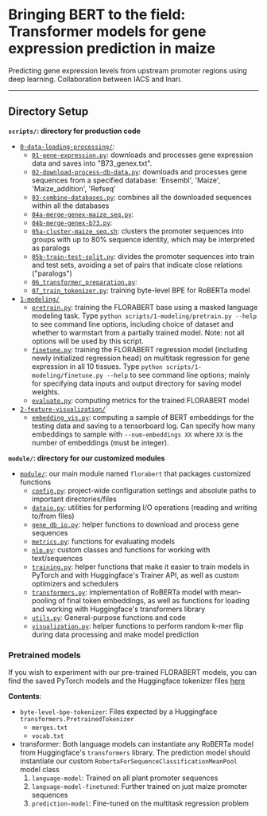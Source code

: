 # Bringing BERT to the field: Transformer models for gene expression prediction in maize
Predicting gene expression levels from upstream promoter regions using deep learning. Collaboration between IACS and Inari.

---

## Directory Setup

**`scripts/`: directory for production code**

- [`0-data-loading-processing/`](https://github.com/shanmukh0504/FloraBERT/tree/master/scripts/0-data-loading-processing):
  - [`01-gene-expression.py`](https://github.com/shanmukh0504/FloraBERT/blob/master/scripts/0-data-loading-processing/01-gene-expression.py): downloads and processes gene expression data and saves into "B73_genex.txt".
  - [`02-download-process-db-data.py`](https://github.com/shanmukh0504/FloraBERT/blob/master/scripts/0-data-loading-processing/02-download-process-db-data.py): downloads and processes gene sequences from a specified database: 'Ensembl', 'Maize', 'Maize_addition', 'Refseq'
  - [`03-combine-databases.py`](https://github.com/shanmukh0504/FloraBERT/blob/master/scripts/0-data-loading-processing/03-combine-databases.py): combines all the downloaded sequences within all the databases
  - [`04a-merge-genex-maize_seq.py`](https://github.com/shanmukh0504/FloraBERT/blob/master/scripts/0-data-loading-processing/04a-merge-genex-maize_seq.py):
  - [`04b-merge-genex-b73.py`](https://github.com/shanmukh0504/FloraBERT/blob/master/scripts/0-data-loading-processing/04b-merge-genex-b73.py):
  - [`05a-cluster-maize_seq.sh`](scripts/0-data-loading-processing/05a-cluster-maize_seq.sh): clusters the promoter sequences into groups with up to 80% sequence identity, which may be interpreted as paralogs
  - [`05b-train-test-split.py`](https://github.com/shanmukh0504/FloraBERT/blob/master/scripts/0-data-loading-processing/05-train-test-split.py): divides the promoter sequences into train and test sets, avoiding a set of pairs that indicate close relations ("paralogs")
  - [`06_transformer_preparation.py`](https://github.com/shanmukh0504/FloraBERT/blob/master/scripts/0-data-loading-processing/06_transformer_preparation.py):
  - [`07_train_tokenizer.py`](https://github.com/shanmukh0504/FloraBERT/blob/master/scripts/0-data-loading-processing/07_train_tokenizer.py): training byte-level BPE for RoBERTa model
- [`1-modeling/`](https://github.com/shanmukh0504/FloraBERT/tree/master/scripts/1-modeling)
  - [`pretrain.py`](https://github.com/shanmukh0504/FloraBERT/blob/master/scripts/1-modeling/pretrain.py): training the FLORABERT base using a masked language modeling task. Type `python scripts/1-modeling/pretrain.py --help` to see command line options, including choice of dataset and whether to warmstart from a partially trained model. Note: not all options will be used by this script.
  - [`finetune.py`](https://github.com/shanmukh0504/FloraBERT/blob/master/scripts/1-modeling/finetune.py): training the FLORABERT regression model (including newly initialized regression head) on multitask regression for gene expression in all 10 tissues. Type `python scripts/1-modeling/finetune.py --help` to see command line options; mainly for specifying data inputs and output directory for saving model weights.
  - [`evaluate.py`](https://github.com/shanmukh0504/FloraBERT/blob/master/scripts/1-modeling/evaluate.py): computing metrics for the trained FLORABERT model
- [`2-feature-visualization/`](https://github.com/shanmukh0504/FloraBERT/tree/master/scripts/2-feature-visualization)`
  - [`embedding_vis.py`](https://github.com/shanmukh0504/FloraBERT/blob/master/scripts/2-feature-visualization/embedding_vis.py): computing a sample of BERT embeddings for the testing data and saving to a tensorboard log. Can specify how many embeddings to sample with `--num-embeddings XX` where `XX` is the number of embeddings (must be integer).

**`module/`: directory for our customized modules**

- [`module/`](https://github.com/shanmukh0504/FloraBERT/tree/master/module/florabert): our main module named `florabert` that packages customized functions
  - [`config.py`](https://github.com/shanmukh0504/FloraBERT/blob/master/module/florabert/config.py): project-wide configuration settings and absolute paths to important directories/files
  - [`dataio.py`](https://github.com/shanmukh0504/FloraBERT/blob/master/module/florabert/dataio.py): utilities for performing I/O operations (reading and writing to/from files)
  - [`gene_db_io.py`](https://github.com/shanmukh0504/FloraBERT/blob/master/module/florabert/gene_db_io.py): helper functions to download and process gene sequences
  - [`metrics.py`](https://github.com/shanmukh0504/FloraBERT/blob/master/module/florabert/metrics.py): functions for evaluating models
  - [`nlp.py`](https://github.com/shanmukh0504/FloraBERT/blob/master/module/florabert/nlp.py): custom classes and functions for working with text/sequences
  - [`training.py`](https://github.com/shanmukh0504/FloraBERT/blob/master/module/florabert/training.py): helper functions that make it easier to train models in PyTorch and with Huggingface's Trainer API, as well as custom optimizers and schedulers
  - [`transformers.py`](https://github.com/shanmukh0504/FloraBERT/blob/master/module/florabert/transformers.py): implementation of RoBERTa model with mean-pooling of final token embeddings, as well as functions for loading and working with Huggingface's transformers library
  - [`utils.py`](https://github.com/shanmukh0504/FloraBERT/blob/master/module/florabert/utils.py): General-purpose functions and code
  - [`visualization.py`](https://github.com/shanmukh0504/FloraBERT/blob/master/module/florabert/visualization.py): helper functions to perform random k-mer flip during data processing and make model prediction

### Pretrained models

If you wish to experiment with our pre-trained FLORABERT models, you can find the saved PyTorch models and the Huggingface tokenizer files [here](https://drive.google.com/drive/folders/1qHwRfXxPVC1j2GcZ-wFOT3BmTmHRr_it?usp=sharing)

**Contents**:

- `byte-level-bpe-tokenizer`: Files expected by a Huggingface `transformers.PretrainedTokenizer`
  - `merges.txt`
  - `vocab.txt`
- transformer: Both language models can instantiate any RoBERTa model from Huggingface's `transformers` library. The prediction model should instantiate our custom `RobertaForSequenceClassificationMeanPool` model class
  1. `language-model`: Trained on all plant promoter sequences
  2. `language-model-finetuned`: Further trained on just maize promoter sequences
  3. `prediction-model`: Fine-tuned on the multitask regression problem
